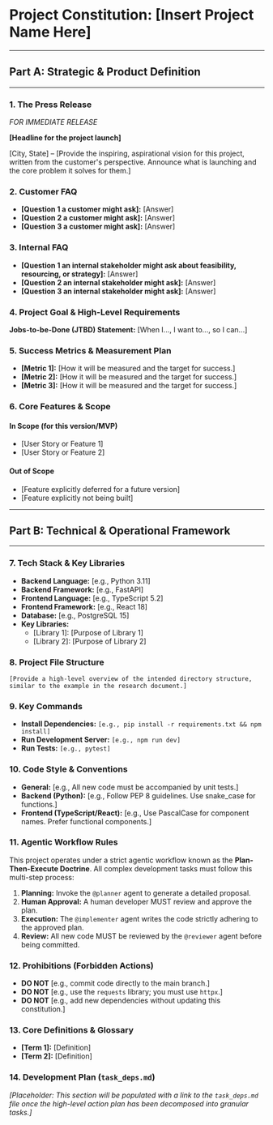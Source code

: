 # Project Constitution: [Insert Project Name Here]

---
## Part A: Strategic & Product Definition
---

### 1. The Press Release
*FOR IMMEDIATE RELEASE*

**[Headline for the project launch]**

[City, State] – [Provide the inspiring, aspirational vision for this project, written from the customer's perspective. Announce what is launching and the core problem it solves for them.]

### 2. Customer FAQ
* **[Question 1 a customer might ask]:** [Answer]
* **[Question 2 a customer might ask]:** [Answer]
* **[Question 3 a customer might ask]:** [Answer]

### 3. Internal FAQ
* **[Question 1 an internal stakeholder might ask about feasibility, resourcing, or strategy]:** [Answer]
* **[Question 2 an internal stakeholder might ask]:** [Answer]
* **[Question 3 an internal stakeholder might ask]:** [Answer]

### 4. Project Goal & High-Level Requirements
**Jobs-to-be-Done (JTBD) Statement:** [When I..., I want to..., so I can...]

### 5. Success Metrics & Measurement Plan
* **[Metric 1]:** [How it will be measured and the target for success.]
* **[Metric 2]:** [How it will be measured and the target for success.]
* **[Metric 3]:** [How it will be measured and the target for success.]

### 6. Core Features & Scope
#### In Scope (for this version/MVP)
* [User Story or Feature 1]
* [User Story or Feature 2]

#### Out of Scope
* [Feature explicitly deferred for a future version]
* [Feature explicitly not being built]

---
## Part B: Technical & Operational Framework
---

### 7. Tech Stack & Key Libraries
* **Backend Language:** [e.g., Python 3.11]
* **Backend Framework:** [e.g., FastAPI]
* **Frontend Language:** [e.g., TypeScript 5.2]
* **Frontend Framework:** [e.g., React 18]
* **Database:** [e.g., PostgreSQL 15]
* **Key Libraries:**
    * [Library 1]: [Purpose of Library 1]
    * [Library 2]: [Purpose of Library 2]

### 8. Project File Structure
`[Provide a high-level overview of the intended directory structure, similar to the example in the research document.]`

### 9. Key Commands
* **Install Dependencies:** `[e.g., pip install -r requirements.txt && npm install]`
* **Run Development Server:** `[e.g., npm run dev]`
* **Run Tests:** `[e.g., pytest]`

### 10. Code Style & Conventions
* **General:** [e.g., All new code must be accompanied by unit tests.]
* **Backend (Python):** [e.g., Follow PEP 8 guidelines. Use snake_case for functions.]
* **Frontend (TypeScript/React):** [e.g., Use PascalCase for component names. Prefer functional components.]

### 11. Agentic Workflow Rules
This project operates under a strict agentic workflow known as the **Plan-Then-Execute Doctrine**. All complex development tasks must follow this multi-step process:
1.  **Planning:** Invoke the `@planner` agent to generate a detailed proposal.
2.  **Human Approval:** A human developer MUST review and approve the plan.
3.  **Execution:** The `@implementer` agent writes the code strictly adhering to the approved plan.
4.  **Review:** All new code MUST be reviewed by the `@reviewer` agent before being committed.

### 12. Prohibitions (Forbidden Actions)
* **DO NOT** [e.g., commit code directly to the main branch.]
* **DO NOT** [e.g., use the `requests` library; you must use `httpx`.]
* **DO NOT** [e.g., add new dependencies without updating this constitution.]

### 13. Core Definitions & Glossary
* **[Term 1]:** [Definition]
* **[Term 2]:** [Definition]

### 14. Development Plan (`task_deps.md`)
*[Placeholder: This section will be populated with a link to the `task_deps.md` file once the high-level action plan has been decomposed into granular tasks.]*


